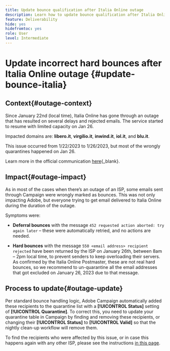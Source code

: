 ```yaml
---
title: Update bounce qualification after Italia Online outage
description: Learn how to update bounce qualification after Italia Online outage
feature: Deliverability
hide: yes
hidefromtoc: yes
role: User
level: Intermediate
---
```


# Update incorrect hard bounces after Italia Online outage {#update-bounce-italia}


## Context{#outage-context}

Since January 22nd (local time), Italia Online has gone through an outage that has resulted on several delays and rejected emails. The service started to resume with limited capacity on Jan 26. 

Impacted domains are: **libero.it**, **virgilio.it**, **inwind.it**, **iol.it**, and **blu.it**.

This issue occurred from 1/22/2023 to 1/26/2023, but most of the wrongly quarantines happened on Jan 26. 

Learn more in the official communication [here](https://tecnologia.libero.it/avviato-il-ritorno-online-di-libero-mail-e-virgilio-mail-66832){_blank}.


## Impact{#outage-impact}

As in most of the cases when there’s an outage of an ISP, some emails sent through Campaign were wrongly marked as bounces. This was not only impacting Adobe, but everyone trying to get email delivered to Italia Online during the duration of the outage.

Symptoms were:

* **Deferral bounces** with the message `452 requested action aborted: try again later` – these were automatically retried, and no actions are needed.

* **Hard bounces** with the message `550 <email address> recipient rejected` have been returned by the ISP on January 26th, between 8am – 2pm local time, to prevent senders to keep overloading their servers. As confirmed by the Italia Online Postmaster, these are not real hard bounces, so we recommend to un-quarantine all the email addresses that got excluded on January 26, 2023 due to that message.

## Process to update{#outage-update}

Per standard bounce handling logic, Adobe Campaign automatically added these recipients to the quarantine list with a **[!UICONTROL Status]** setting of **[!UICONTROL Quarantine]**. To correct this, you need to update your quarantine table in Campaign by finding and removing these recipients, or changing their **[!UICONTROL Status]** to **[!UICONTROL Valid]** so that the nightly clean-up workflow will remove them. 

To find the recipients who were affected by this issue, or in case this happens again with any other ISP, please see the instructions [in this page](understanding-quarantine-management.md#unquarantine-bulk).

